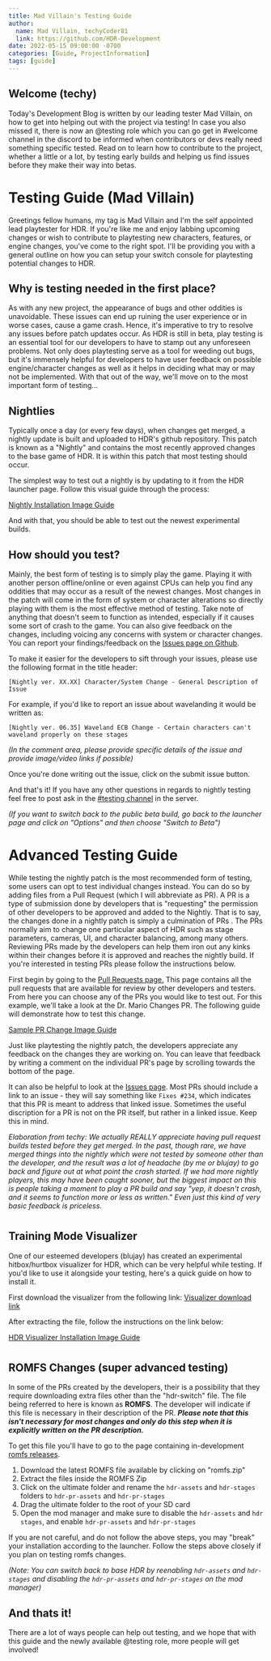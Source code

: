```yaml
---
title: Mad Villain's Testing Guide
author:
  name: Mad Villain, techyCoder81
  link: https://github.com/HDR-Development
date: 2022-05-15 09:00:00 -0700
categories: [Guide, ProjectInformation]
tags: [guide]
---
```


## Welcome (techy)
Today's Development Blog is written by our leading tester Mad Villain, on how to get into helping out with the project via testing! In case you also missed it, there is now an @testing role which you can go get in #welcome channel in the discord to be informed when contributors or devs really need something specific tested. Read on to learn how to contribute to the project, whether a little or a lot, by testing early builds and helping us find issues before they make their way into betas.

# Testing Guide (Mad Villain)

Greetings fellow humans, my tag is Mad Villain and I'm the self appointed lead playtester for HDR. If you're like me and enjoy labbing upcoming changes or wish to contribute to playtesting new characters, features, or engine changes, you've come to the right spot. I'll be providing you with a general outline on how you can setup your switch console for playtesting potential changes to HDR.

## Why is testing needed in the first place?

As with any new project, the appearance of bugs and other oddities is unavoidable. These issues can end up ruining the user experience or in worse cases, cause a game crash. Hence, it's imperative to try to resolve any issues before patch updates occur. As HDR is still in beta, play testing is an essential tool for our developers to have to stamp out any unforeseen problems. Not only does playtesting serve as a tool for weeding out bugs, but it's immensely helpful for  developers to have user feedback on possible engine/character changes as well as it helps in deciding what may or may not be implemented. With that out of the way, we'll move on to the most important form of testing... 

## Nightlies

Typically once a day (or every  few days), when changes get merged, a nightly update is built and uploaded to HDR's github repository. This patch is known as a "Nightly" and contains the most recently approved changes to the base game of HDR. It is within this patch that most testing should occur. 

The simplest way to test out a nightly is by updating to it from the HDR launcher page. Follow this visual guide through the process: 

[Nightly Installation Image Guide](https://imgur.com/a/g4n5tEy)

And with that, you should be able to test out the newest experimental builds. 

## How should you test?

Mainly, the best form of testing is to simply play the game. Playing it with another person offline/online or even against CPUs can help you find any oddities that may occur as a result of the newest changes. Most changes in the patch will come in the form of system or character alterations so directly playing with them is the most effective method of testing. Take note of anything that doesn't seem to function as intended, especially if it causes some sort of crash to the game. You can also give feedback on the changes, including voicing any concerns with system or character changes. You can report your findings/feedback on the [Issues page on Github](https://github.com/HDR-Development/HewDraw-Remix/issues).

To make it easier for the developers to sift through your issues, please use the following format in the title header:

`[Nightly ver. XX.XX] Character/System Change - General Description of Issue`

For example, if you'd like to report an issue about wavelanding it would be written as:

`[Nightly ver. 06.35] Waveland ECB Change - Certain characters can't waveland properly on these stages`

*(In the comment area, please provide specific details of the issue and provide image/video links if possible)* 

Once you're done writing out the issue, click on the submit issue button. 

And that's it! If you have any other questions in regards to nightly testing feel free to post ask in the [#testing channel](https://discord.com/channels/659964948365049887/950979417004466196) in the server.

*(If you want to switch back to the public beta build, go back to the launcher page and click on "Options" and then choose "Switch to Beta")*

# Advanced Testing Guide

While testing the nightly patch is the most recommended form of testing, some users can opt to test individual changes instead. You can do so by adding files from a Pull Request (which I will abbreviate as PR). A PR is a type of submission done by developers that is "requesting" the permission of other developers to be approved and added to the Nightly. That is to say, the changes done in a nightly patch is simply a culmination of PRs . The PRs normally aim to change one particular aspect of HDR such as stage parameters, cameras, UI, and character balancing, among many others. Reviewing PRs made by the developers can help them iron out any kinks within their changes before it is approved and reaches the nightly build. If you're interested in testing PRs please follow the instructions below.

First begin by going to the [Pull Requests page.](https://github.com/HDR-Development/HewDraw-Remix/pulls) This page contains all the pull requests that are available for review by other developers and testers. From here you can choose any of the PRs you would like to test out. For this example, we'll take a look at the Dr. Mario Changes PR. The following guide will demonstrate how to test this change.

[Sample PR Change Image Guide](https://imgur.com/a/3LKUF1j)

Just like playtesting the nightly patch, the developers appreciate any feedback on the changes they are working on. You can leave that feedback by writing a comment on the individual PR's page by scrolling towards the bottom of the page. 

It can also be helpful to look at the [Issues page](https://github.com/HDR-Development/HewDraw-Remix/issues). Most PRs should include a link to an issue - they will say something like `Fixes #234`, which indicates that this PR is meant to address that linked issue. Sometimes the useful discription for a PR is not on the PR itself, but rather in a linked issue. Keep this in mind.

*Elaboration from techy: We actually *REALLY* appreciate having pull request builds tested before they get merged. In the past, though rare, we have merged things into the nightly which were not tested by someone other than the developer, and the result was a lot of headache (by me or blujay) to go back and figure out at what point the crash started. If we had more nightly players, this may have been caught sooner, but the biggest impact on this is people taking a moment to play a PR build and say "yep, it doesn't crash, and it seems to function more or less as written." Even just this kind of very basic feedback is priceless.*
#
## Training Mode Visualizer

One of our esteemed developers (blujay) has created an experimental hitbox/hurtbox visualizer for HDR, which can be very helpful while testing. If you'd like to use it alongside your testing, here's a quick guide on how to install it. 

First download the visualizer from the following link:
[Visualizer download link](https://cdn.discordapp.com/attachments/950977159088975883/954634337297498122/HDRvisualizer.7z)

After extracting the file, follow the instructions on the link below:

[HDR Visualizer Installation Image Guide](https://imgur.com/a/DMqxoJ2)
#
## ROMFS Changes (super advanced testing)

In some of the PRs created by the developers, their is a possibility that they require downloading extra files other than the "hdr-switch" file. The file being referred to here is known as **ROMFS**. The developer will indicate if this file is necessary in their description of the PR. ***Please note that this isn't necessary for most changes and only do this step when it is explicitly written on the PR description.*** 

To get this file you'll have to go to the page containing in-development [romfs releases](https://github.com/HDR-Development/romfs-release/releases).

 1. Download the latest ROMFS file available by clicking on "romfs.zip"
 2. Extract the files inside the ROMFS Zip
 3. Click on the ultimate folder and rename the `hdr-assets` and `hdr-stages` folders to `hdr-pr-assets` and `hdr-pr-stages`
 4. Drag the ultimate folder to the root of your SD card
 5. Open the mod manager and make sure to disable the `hdr-assets` and `hdr stages`, and enable `hdr-pr-assets` and `hdr-pr-stages`

If you are not careful, and do not follow the above steps, you may "break" your installation according to the launcher. Follow the steps above closely if you plan on testing romfs changes.

*(Note: You can switch back to base HDR by reenabling `hdr-assets` and `hdr-stages` and disabling the `hdr-pr-assets` and `hdr-pr-stages` on the mod manager)*


## And thats it!
There are a lot of ways people can help out testing, and we hope that with this guide and the newly available @testing role, more people will get involved!